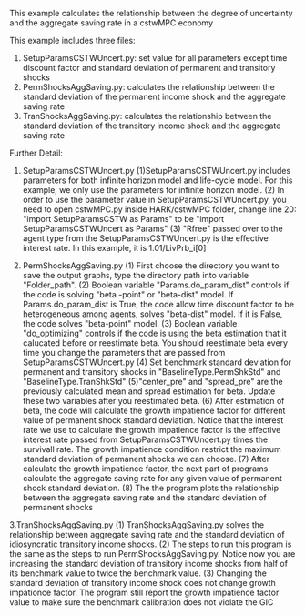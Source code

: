 This example calculates the relationship between the degree of uncertainty
and the aggregate saving rate in a cstwMPC economy

This example includes three files: 
1. SetupParamsCSTWUncert.py: set value for all parameters except time discount 
factor and standard deviation of permanent and transitory shocks
2. PermShocksAggSaving.py: calculates the relationship between the standard 
deviation of the permanent income shock and the aggregate saving rate
3. TranShocksAggSaving.py: calculates the relationship between the standard 
deviation of the transitory income shock and the aggregate saving rate

Further Detail:
1. SetupParamsCSTWUncert.py
(1)SetupParamsCSTWUncert.py includes parameters for both infinite horizon model 
and life-cycle model. For this example, we only use the parameters for infinite 
horizon model. 
(2) In order to use the parameter value in SetupParamsCSTWUncert.py, you need to 
open cstwMPC.py inside HARK/cstwMPC folder, change line 20:
"import SetupParamsCSTW as Params" to be "import SetupParamsCSTWUncert as Params"
(3) "Rfree" passed over to the agent type from the SetupParamsCSTWUncert.py is the 
effective interest rate. In this example, it is 1.01/LivPrb_i[0]

2. PermShocksAggSaving.py
(1) First choose the directory you want to save the output graphs, type the
directory path into variable "Folder_path".
(2) Boolean variable "Params.do_param_dist" controls if the code is solving "beta
-point" or "beta-dist" model. If Params.do_param_dist is True, the code allow time
discount factor to be heterogeneous among agents, solves "beta-dist" model. If it
is False, the code solves "beta-point" model.
(3) Boolean variable "do_optimizing" controls if the code is using the beta 
estimation that it calucated before or reestimate beta. You should reestimate beta 
every time you change the parameters that are passed from SetupParamsCSTWUncert.py
(4) Set benchmark standard deviation for permanent and transitory shocks in 
"BaselineType.PermShkStd" and "BaselineType.TranShkStd"
(5)"center_pre" and "spread_pre" are the previously calculated mean and spread 
estimation for beta. Update these two variables after you reestimated beta.
(6) After estimation of beta, the code will calculate the growth impatience factor 
for different value of permanent shock standard deviation. 
Notice that the interest rate we use to calculate the growth impatience factor 
is the effective interest rate passed from SetupParamsCSTWUncert.py times the 
survivall rate. The growth impatience condition restrict the maximum standard deviation of permanent shocks we can choose.
(7) After calculate the growth impatience factor, the next part of programs 
calculate the aggregate saving rate for any given value of permanent shock standard 
deviation.
(8) The the program plots the relationship between the aggregate saving rate and 
the standard deviation of permanent shocks

3.TranShocksAggSaving.py
(1) TranShocksAggSaving.py solves the relationship between aggregate saving rate 
and the standard deviation of idiosyncratic transitory income shocks.
(2) The steps to run this program is the same as the steps to run 
PermShocksAggSaving.py. Notice now you are increasing the standard deviation of 
transitory income shocks from half of its benchmark value to twice the benchmark 
value.
(3) Changing the standard deviation of transitory income shock does not change 
growth impationce factor. The program still report the growth impatience factor 
value to make sure the benchmark calibration does not violate the GIC
